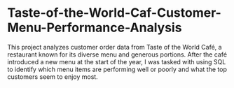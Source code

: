 # Taste-of-the-World-Caf-Customer-Menu-Performance-Analysis
This project analyzes customer order data from Taste of the World Café, a restaurant known for its diverse menu and generous portions. After the café introduced a new menu at the start of the year, I was tasked with using SQL to identify which menu items are performing well or poorly and what the top customers seem to enjoy most.

